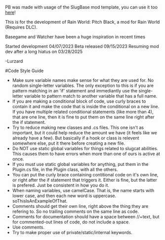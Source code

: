 PB was made with usage of the SlugBase mod template, you can use it too [here](https://github.com/SlimeCubed/SlugTemplate)!

This is for the development of Rain World: Pitch Black, a mod for Rain World (Requires DLC).

Basegame and Watcher have been a huge inspiration in recent times

Started development 04/07/2023
Beta released 09/15/2023
Resuming mod dev after a long hiatus on 03/28/2025

-Lurzard

#Code Style Guide
- Make sure variable names make sense for what they are used for. No random single-letter variables. The only exception to this is if you are pattern matching in an 'if' statement and immediantly use the single-letter variable to pattern match to another variable that has a full name.
- If you are making a conditional block of code, use curly braces to contain it and make the code that is inside the conditional on a new line. If you have multiple related conditional statements (like more than 4), that are one line, then it is fine to put them on the same line right after the if statement.
- Try to reduce making new classes and .cs files. This one isn't as important, but it could help reduce the amount we have (it feels like we already have a few). But basically if a hook or class is relevent somewhere else, put it there before creating a new file.
- Do NOT use static global variables for things related to slugcat abilities. This causes them to have errors when more than one of ours is active at once.
- If you must use static global variables for anything, put them in the Plugin.cs file, in the Plugin class, with all the others.
- You can put the curly brace containing contitional code on it's own line, or right after the if statement that triggers it. Either is fine, but the latter is prefered. Just be consistent in how you do it.
- When naming variables, use camelCase. That is, the name starts with lower case, and then each new word is uppercase. soThisIsAnExampleOfThat.
- Comments should get their own line, right above the thing they are refering to. So no trailing comments on the same line as code.
- Comments for documentation should have a space between //+text, but for commented-out lines of code, do not include a space.
- Use comments.
- Try to make proper use of private/static/internal keywords.